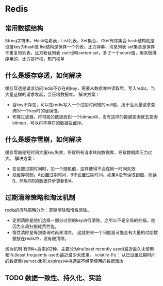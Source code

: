 # Redis
## 常用数据结构
String字符串，Hash哈希表，List列表，Set集合，ZSet有序集合
hash结构就是设置key为hash值
list结构是保存一个列表，比方弹幕、消息列表
set集合是保存不重复的列表，比方粉丝列表
zset也叫sorted set，多了一个score值，用来做排序用的，比方排行榜，热门榜单
## 什么是缓存穿透，如何解决
缓存穿透是请求访问redis不存在的key，需要从数据库中读取后，写入redis。当大量这样的请求发起，会压垮数据库。
解决方案：
- 当key不存在，可以在redis写入一个过期时间短的null值，用于当大量请求查询同一个key时的替换值。
- 布隆过滤器，将可能的数据放到一个bitmap中，当有这样的数据查询就去查询bitmap，可以将不存在的数据拦截掉。
## 什么是缓存雪崩，如何解决
缓存雪崩是短时间大量key失效，导致所有请求转向数据库，导致数据库压力过大。
解决方案：
- 在设置过期时间时，加一个随机值，这样使得不会在同一时间失效
- 双缓存机制，A设置过期时间，B不设置过期时间。如果A没有读取到值，则读B。然后将B的数据异步更新到A。
## 过期清除策略和淘汰机制
redis的清除策略分为：定期清除和惰性清除。
- 定期清除是随机选择一部分过期的key进行清除。之所以不是全局的扫描，是因为全局扫描耗费性能。
- 惰性清除是等到查询时再来清除。
这就带来一个问题是可能会有大量的过期数据放在redis中，没有被清除。

淘汰机制
有6种+后来的2种。主要分为lru(least recently used)最近最久未使用和lfu(least frequently used)最近最少未使用。
volatile-lfu： 从已设置过期时间的数据集(server.db[i].expires)中挑选最不经常使用的数据淘汰
## TODO 数据一致性、持久化、实验